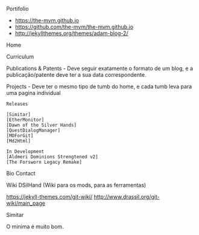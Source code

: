 Portifolio

- https://the-mvm.github.io
- https://github.com/the-mvm/the-mvm.github.io
- http://jekyllthemes.org/themes/adam-blog-2/

Home

Curriculum

Publications & Patents
	- Deve seguir exatamente o formato de um blog, e a publicação/patente deve ter a sua data correspondente.

Projects
	- Deve ter o mesmo tipo de tumb do home, e cada tumb leva para uma pagina individual

	Releases
	
	[Simitar]
	[EtherMonitor]
	[Dawn of the Silver Hands]
	[QuestDialogManager] 
	[MOForGit]
	[Md2Html]
	
	In Development
    [Aldmeri Dominions Strengtened v2]
    [The Forsworn Legacy Remake]

Bio
Contact



Wiki DSilHand (Wiki para os mods, para as ferramentas)

https://jekyll-themes.com/git-wiki/
http://www.drassil.org/git-wiki/main_page


Simitar 

O minima é muito bom. 







